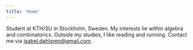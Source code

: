 ```yaml
---
title: 'Home'
---
```

Student at KTH/SU in Stockholm, Sweden. My interests lie within algebra and combinatorics. Outside my studies, I like reading and running. Contact me via [isabel.dahlgren@gmail.com](mailto:isabel.dahlgren@gmail.com).
